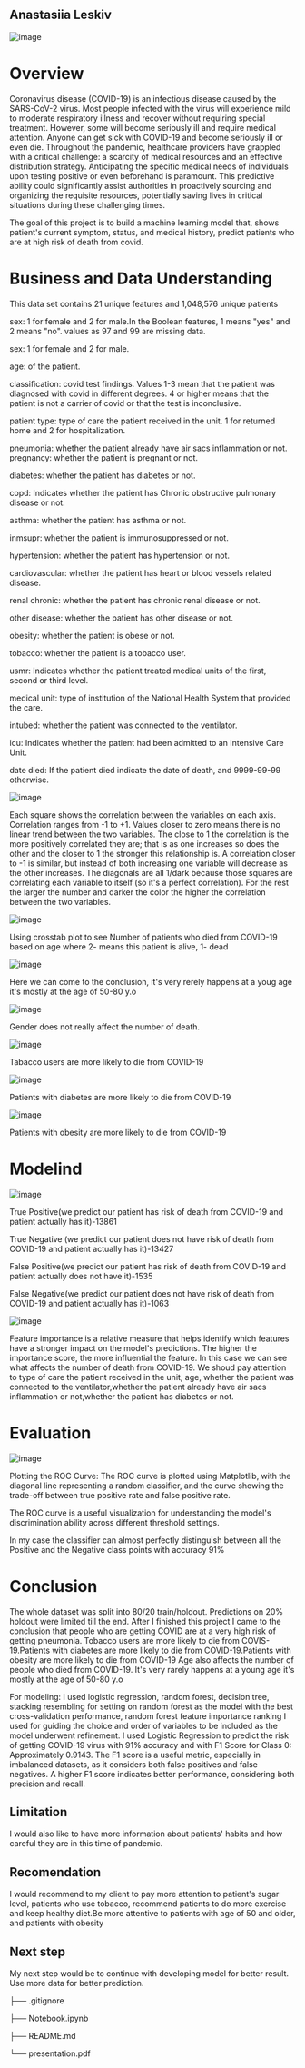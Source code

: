 ## Anastasiia Leskiv

![image](https://github.com/anastasiialeskiv/COVID-19/assets/124845922/9bbee5b3-2584-4003-a19d-919f75e700ea)

# Overview

Coronavirus disease (COVID-19) is an infectious disease caused by the SARS-CoV-2 virus. Most people infected with the virus will experience mild to moderate respiratory illness and recover without requiring special treatment. However, some will become seriously ill and require medical attention. Anyone can get sick with COVID-19 and become seriously ill or even die. 
Throughout the pandemic, healthcare providers have grappled with a critical challenge: a scarcity of medical resources and an effective distribution strategy. Anticipating the specific medical needs of individuals upon testing positive or even beforehand is paramount. This predictive ability could significantly assist authorities in proactively sourcing and organizing the requisite resources, potentially saving lives in critical situations during these challenging times.

The goal of this project is to build a machine learning model that, shows patient's current symptom, status, and medical history, predict patients who are at high risk of death from covid.

# Business and Data Understanding

This data set contains 21 unique features and 1,048,576 unique patients

sex: 1 for female and 2 for male.In the Boolean features, 1 means "yes" and 2 means "no". values as 97 and 99 are missing data.

sex: 1 for female and 2 for male.

age: of the patient.

classification: covid test findings. Values 1-3 mean that the patient was diagnosed with covid in different degrees. 4 or higher means that the patient is not a carrier of covid or that the test is inconclusive.

patient type: type of care the patient received in the unit. 1 for returned home and 2 for hospitalization.

pneumonia: whether the patient already have air sacs inflammation or not. pregnancy: whether the patient is pregnant or not.

diabetes: whether the patient has diabetes or not.

copd: Indicates whether the patient has Chronic obstructive pulmonary disease or not.

asthma: whether the patient has asthma or not.

inmsupr: whether the patient is immunosuppressed or not.

hypertension: whether the patient has hypertension or not.

cardiovascular: whether the patient has heart or blood vessels related disease.

renal chronic: whether the patient has chronic renal disease or not.

other disease: whether the patient has other disease or not.

obesity: whether the patient is obese or not.

tobacco: whether the patient is a tobacco user.

usmr: Indicates whether the patient treated medical units of the first, second or third level.

medical unit: type of institution of the National Health System that provided the care.

intubed: whether the patient was connected to the ventilator.

icu: Indicates whether the patient had been admitted to an Intensive Care Unit.

date died: If the patient died indicate the date of death, and 9999-99-99 otherwise.

![image](https://github.com/anastasiialeskiv/COVID-19/assets/124845922/0340239e-09eb-4c2f-a841-de90ad78f662)

Each square shows the correlation between the variables on each axis. Correlation ranges from -1 to +1. Values closer to zero means there is no linear trend between the two variables. The close to 1 the correlation is the more positively correlated they are; that is as one increases so does the other and the closer to 1 the stronger this relationship is. A correlation closer to -1 is similar, but instead of both increasing one variable will decrease as the other increases. The diagonals are all 1/dark because those squares are correlating each variable to itself (so it's a perfect correlation). For the rest the larger the number and darker the color the higher the correlation between the two variables.

![image](https://github.com/anastasiialeskiv/COVID-19/assets/124845922/e6d64785-b47a-489e-b377-5c46e63336f3)


Using crosstab plot to see Number of patients who died from COVID-19 based on age where 2- means this patient is alive, 1- dead

![image](https://github.com/anastasiialeskiv/COVID-19/assets/124845922/3948909b-135f-4031-807a-470df79906d7)

Here we can come to the conclusion, it's very rerely happens at a youg age it's mostly at the age of 50-80 y.o

![image](https://github.com/anastasiialeskiv/COVID-19/assets/124845922/4ecc9a70-2695-4324-8602-840c26b927d2)

Gender does not really affect the number of death.

![image](https://github.com/anastasiialeskiv/COVID-19/assets/124845922/960efccf-9af8-4f64-8f1b-6f58053af783)

Tabacco users are more likely to die from COVID-19

![image](https://github.com/anastasiialeskiv/COVID-19/assets/124845922/1c39e706-0559-436d-a536-237bbe76e439)

Patients with diabetes are more likely to die from COVID-19

![image](https://github.com/anastasiialeskiv/COVID-19/assets/124845922/4d68c3ed-6ca2-4470-bc5f-3c214778b57e)


Patients with obesity are more likely to die from COVID-19

# Modelind

![image](https://github.com/anastasiialeskiv/COVID-19/assets/124845922/b3ab7c18-5fbf-43a4-b03b-d25c106c0df9)

True Positive(we predict our patient has risk of death from COVID-19 and patient actually has it)-13861

True Negative (we predict our patient does not have risk of death from COVID-19 and patient actually has it)-13427

False Positive(we predict our patient has risk of death from COVID-19 and patient actually does not have it)-1535

False Negative(we predict our patient does not have risk of death from COVID-19 and patient actually has it)-1063

![image](https://github.com/anastasiialeskiv/COVID-19/assets/124845922/9f84ed81-5ce1-4b24-9e3b-ddc8e0ca7464)

Feature importance is a relative measure that helps identify which features have a stronger impact on the model's predictions. The higher the importance score, the more influential the feature. In this case we can see what affects the number of death from COVID-19. We shoud pay attention to type of care the patient received in the unit, age, whether the patient was connected to the ventilator,whether the patient already have air sacs inflammation or not,whether the patient has diabetes or not.

# Evaluation

![image](https://github.com/anastasiialeskiv/COVID-19/assets/124845922/89796730-7e1e-4726-8cda-e153df7327af)

Plotting the ROC Curve: The ROC curve is plotted using Matplotlib, with the diagonal line representing a random classifier, and the curve showing the trade-off between true positive rate and false positive rate.

The ROC curve is a useful visualization for understanding the model's discrimination ability across different threshold settings.

In my case the classifier can almost perfectly distinguish between all the Positive and the Negative class points with accuracy 91%



# Conclusion

The whole dataset was split into 80/20 train/holdout. Predictions on 20% holdout were limited till the end. After I finished this project I came to the conclusion that people who are getting COVID are at a very high risk of getting pneumonia. Tobacco users are more likely to die from COVIS-19.Patients with diabetes are more likely to die from COVID-19.Patients with obesity are more likely to die from COVID-19 Age also affects the number of people who died from COVID-19. It's very rarely happens at a young age it's mostly at the age of 50-80 y.o

For modeling: I used logistic regression, random forest, decision tree, stacking resembling for setting on random forest as the model with the best cross-validation performance, random forest feature importance ranking I used for guiding the choice and order of variables to be included as the model underwent refinement. I used Logistic Regression to predict the risk of getting COVID-19 virus with 91% accuracy and with F1 Score for Class 0: Approximately 0.9143. The F1 score is a useful metric, especially in imbalanced datasets, as it considers both false positives and false negatives. A higher F1 score indicates better performance, considering both precision and recall.

## Limitation

I would also like to have more information about patients' habits and how careful they are in this time of pandemic.

## Recomendation

I would recommend to my client to pay more attention to patient's sugar level, patients who use tobacco, recommend patients to do more exercise and keep healthy diet.Be more attentive to patients with age of 50 and older, and patients with obesity 

## Next step
My next step would be to continue with developing model for better result. Use more data for better prediction.




├── .gitignore

├── Notebook.ipynb

├── README.md

└── presentation.pdf
